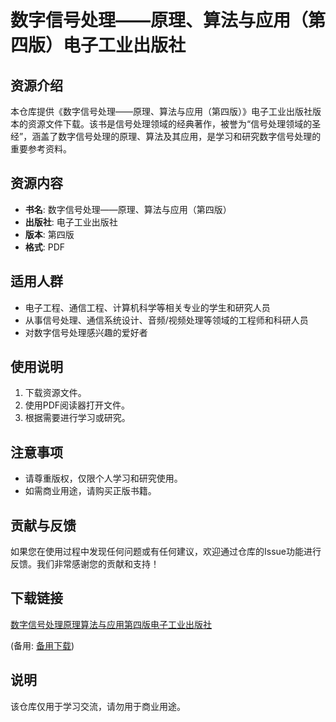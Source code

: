 # 数字信号处理――原理、算法与应用（第四版）电子工业出版社

## 资源介绍

本仓库提供《数字信号处理――原理、算法与应用（第四版）》电子工业出版社版本的资源文件下载。该书是信号处理领域的经典著作，被誉为“信号处理领域的圣经”，涵盖了数字信号处理的原理、算法及其应用，是学习和研究数字信号处理的重要参考资料。

## 资源内容

- **书名**: 数字信号处理――原理、算法与应用（第四版）
- **出版社**: 电子工业出版社
- **版本**: 第四版
- **格式**: PDF

## 适用人群

- 电子工程、通信工程、计算机科学等相关专业的学生和研究人员
- 从事信号处理、通信系统设计、音频/视频处理等领域的工程师和科研人员
- 对数字信号处理感兴趣的爱好者

## 使用说明

1. 下载资源文件。
2. 使用PDF阅读器打开文件。
3. 根据需要进行学习或研究。

## 注意事项

- 请尊重版权，仅限个人学习和研究使用。
- 如需商业用途，请购买正版书籍。

## 贡献与反馈

如果您在使用过程中发现任何问题或有任何建议，欢迎通过仓库的Issue功能进行反馈。我们非常感谢您的贡献和支持！

## 下载链接
[数字信号处理原理算法与应用第四版电子工业出版社](https://pan.quark.cn/s/dc980181b542) 

(备用: [备用下载](https://pan.baidu.com/s/1M4Q3jv4Gm-TbRYX_XUx-HQ?pwd=1234))

## 说明

该仓库仅用于学习交流，请勿用于商业用途。
